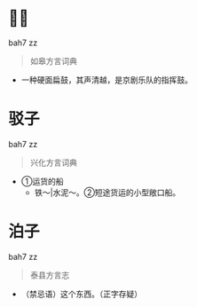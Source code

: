 # 𠺣子
bah7 zz
> 如皋方言词典
- 一种硬面扁鼓，其声清越，是京剧乐队的指挥鼓。

# 驳子
bah7 zz
> 兴化方言词典
- ①运货的船
  - 铁～|水泥～。②短途货运的小型敞口船。

# 泊子
bah7 zz
> 泰县方言志
- （禁忌语）这个东西。（正字存疑）
